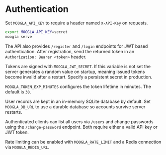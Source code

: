 # Authentication

Set `MOOGLA_API_KEY` to require a header named `X-API-Key` on requests.

```bash
export MOOGLA_API_KEY=secret
moogla serve
```

The API also provides `/register` and `/login` endpoints for JWT based
authentication. After registration, send the returned token in an
`Authorization: Bearer <token>` header.

Tokens are signed with `MOOGLA_JWT_SECRET`. If this variable is not set the
server generates a random value on startup, meaning issued tokens become
invalid after a restart. Specify a persistent secret in production.

`MOOGLA_TOKEN_EXP_MINUTES` configures the token lifetime in minutes. The
default is `30`.

User records are kept in an in-memory SQLite database by default. Set
`MOOGLA_DB_URL` to use a durable database so accounts survive server restarts.

Authenticated clients can list all users via `/users` and change
passwords using the `/change-password` endpoint. Both require either a
valid API key or JWT token.

Rate limiting can be enabled with `MOOGLA_RATE_LIMIT` and a Redis
connection via `MOOGLA_REDIS_URL`.

